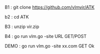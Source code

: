 B1 : git clone https://github.com/vlmvir/ATK

b2 : cd ATK

B3 : unzip vir.zip

B4 : go run vlm.go -site URL GET/POST

DEMO : go run vlm.go -site xx.com GET
Ok

